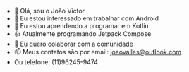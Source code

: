 - 👋 Olá, sou o João Victor
- 👀 Eu estou interessado em trabalhar com Android
- 🌱 Eu estou aprendendo a programar em Kotlin
- 👍 Atualmente programando Jetpack Compose
- 💞️ Eu quero colaborar com a comunidade
- 📫 Meus contatos são por email: joaovalles@outlook.com
-  Ou telefone: (11)96245-9474

<!---
jaoavictor/jaoavictor is a ✨ special ✨ repository because its `README.md` (this file) appears on your GitHub profile.
You can click the Preview link to take a look at your changes.
--->
